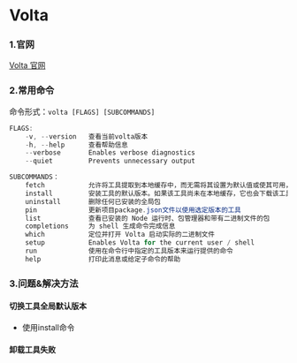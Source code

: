 # Volta

### 1.官网

[Volta 官网](https://volta.sh/)

### 2.常用命令

命令形式：`volta [FLAGS] [SUBCOMMANDS]`

```powershell
FLAGS:
    -v, --version   查看当前volta版本
    -h, --help      查看帮助信息
    --verbose       Enables verbose diagnostics
    --quiet         Prevents unnecessary output

SUBCOMMANDS：
    fetch           允许将工具提取到本地缓存中，而无需将其设置为默认值或使其可用，以供将来离线使用。
    install         安装工具的默认版本。如果该工具尚未在本地缓存，它也会下载该工具。
    uninstall       删除任何已安装的全局包
    pin             更新项目package.json文件以使用选定版本的工具
    list            查看已安装的 Node 运行时、包管理器和带有二进制文件的包
    completions     为 shell 生成命令完成信息
    which           定位并打开 Volta 启动实际的二进制文件
    setup           Enables Volta for the current user / shell
    run             使用在命令行中指定的工具版本来运行提供的命令
    help            打印此消息或给定子命令的帮助
```

### 3.问题&解决方法
#### 切换工具全局默认版本
- 使用install命令

#### 卸载工具失败

